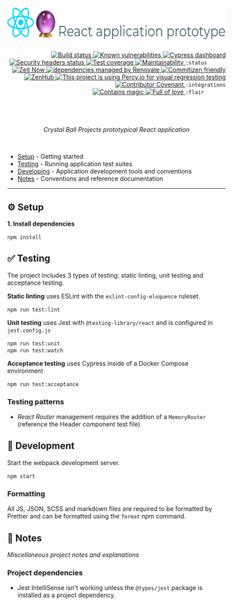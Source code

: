 <div align="right">
  <h1>
    <img height=75 src="./docs/assets/readme-header.png" alt="React application prototype">
  </h1>

  <!-- prettier-ignore-start -->
  <a href="https://github.com/crystal-ball/react-application-prototype/actions?workflow=CI%2FCD">
    <img src="https://github.com/crystal-ball/react-application-prototype/workflows/CI%2FCD/badge.svg" alt="Build status" valign="text-top" />
  </a>
  <a href="https://snyk.io/test/github/crystal-ball/react-app-prototype?targetFile=package.json">
    <img src="https://snyk.io/test/github/crystal-ball/react-app-prototype/badge.svg?targetFile=package.json" alt="Known vulnerabilities" valign="text-top" />
  </a>
  <a href="https://dashboard.cypress.io/#/projects/v3cpt4/runs">
    <img src="https://img.shields.io/badge/cypress-dashboard-brightgreen.svg" alt="Cypress dashboard" valign="text-top" />
  </a>
  <a href="https://securityheaders.com/?q=https%3A%2F%2Freact-application-prototype.com&followRedirects=on">
    <img src="https://img.shields.io/security-headers?url=https%3A%2F%2Freact-application-prototype.com" alt="Security headers status" valign="text-top" />
  </a>
  <a href="https://codeclimate.com/github/crystal-ball/react-application-prototype/test_coverage">
    <img src="https://api.codeclimate.com/v1/badges/3b4b227366911cc055e0/test_coverage" alt="Test coverage" valign="text-top" />
  </a>
  <a href="https://codeclimate.com/github/crystal-ball/react-application-prototype/maintainability">
    <img src="https://api.codeclimate.com/v1/badges/3b4b227366911cc055e0/maintainability" alt="Maintainability" valign="text-top" />
  </a>
  <code>:status&nbsp;&nbsp;&nbsp;&nbsp;&nbsp;&nbsp;</code>

  <br />
  <a href="https://zeit.co/crystal-ball/react-application-prototype">
    <img src="https://img.shields.io/badge/Hosting-▲%20Zeit-7de0c4" alt="Zeit Now" valign="text-top" />
  </a>
  <a href="https://renovatebot.com/" target="_blank" rel="noopener noreferrer">
    <img src="https://img.shields.io/badge/Renovate-enabled-32c3c2.svg" alt="dependencies managed by Renovate" valign="text-top" />
  </a>
  <a href="https://commitizen.github.io/cz-cli/">
    <img src="https://img.shields.io/badge/Commitizen-%E2%9C%93%20friendly-10e67b" alt="Commitizen friendly" valign="text-top" />
  </a>
  <a href="https://github.com/crystal-ball/react-application-prototype#workspaces/-projects-5b88b5c9af3c0a2186966767/board?repos=195149522" target="_blank" rel="noopener noreferrer">
    <img src="https://img.shields.io/badge/ZenHub-managed-5e60ba.svg?" alt="ZenHub" valign="text-top" />
  </a>
  <a href="https://percy.io/Crystal-Ball/react-application-prototype" target="_blank" rel="noopener noreferrer">
    <img src="https://percy.io/static/images/percy-badge.svg" alt="This project is using Percy.io for visual regression testing" valign="text-top" />
  </a>
  <a href="./code-of-conduct.md">
    <img src="https://img.shields.io/badge/Contributor%20Covenant-v2.0-de8cf2.svg" alt="Contributor Covenant" valign="text-top" />
  </a>
  <code>:integrations</code>

  <br />
  <a href="https://github.com/crystal-ball" target="_blank" rel="noopener noreferrer">
    <img src="https://img.shields.io/badge/%F0%9F%94%AE%E2%9C%A8-contains_magic-D831D7.svg" alt="Contains magic" valign="text-top"/>
  </a>
  <a href="https://github.com/crystal-ball/react-application-prototype" target="_blank" rel="noopener noreferrer">
    <img src="https://img.shields.io/badge/%F0%9F%92%96%F0%9F%8C%88-full_of_love-F5499E.svg" alt="Full of love" valign="text-top"/>
  </a>
  <code>:flair&nbsp;&nbsp;&nbsp;&nbsp;&nbsp;&nbsp;&nbsp;</code>
  <!-- prettier-ignore-end -->

  <h1></h1>
  <br />
  <p align="center">
    <em>Crystal Ball Projects prototypical React application</em>
  </p>
  <br />
</div>

- [Setup](#-setup) - Getting started
- [Testing](#-testing) - Running application test suites
- [Developing](#-developing) - Application development tools and conventions
- [Notes](#-notes) - Conventions and reference documentation

---

## ⚙️ Setup

**1. Install dependencies**

```
npm install
```

## ✅ Testing

The project includes 3 types of testing: static linting, unit testing and
acceptance testing.

**Static linting** uses ESLint with the `eslint-config-eloquence` ruleset.

```
npm run test:lint
```

**Unit testing** uses Jest with `@testing-library/react` and is configured in
`jest.config.js`

```
npm run test:unit
npm run test:watch
```

**Acceptance testing** uses Cypress inside of a Docker Compose environment

```
npm run test:acceptance
```

### Testing patterns

- _React Router_ management requires the addition of a `MemoryRouter` (reference
  the Header component test file)

## 🌱 Development

Start the webpack development server.

```
npm start
```

### Formatting

All JS, JSON, SCSS and markdown files are required to be formatted by Prettier
and can be formatted using the `format` npm command.

## 📝 Notes

_Miscellaneous project notes and explanations_

### Project dependencies

- Jest IntelliSense isn't working unless the `@types/jest` package is installed
  as a project dependency.
